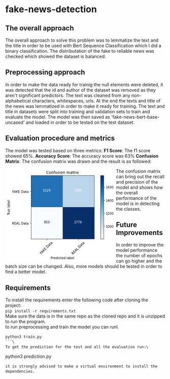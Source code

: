 # fake-news-detection

## The overall approach
The overall approach to solve this problem was to lemmatize the text and the title in order to be used with Bert Sequence Classification
which I did a binary classification. The distributation of the fake to reliable news was checked which showed the dataset is balanced.

## Preprocessing approach
In order to make the data ready for trainig the null elements were deleted, it was detected that the id and author of the dataset was removed
as they aren't significant predictors. The text was cleaned from any non-alphabetical characters, whitespaces, urls. At the end the texts and title
of the news was lemmatized in order to make it ready for training. The text and title in datasets were split into training and validation sets to
train and evaluate the model. The model was then saved as 'fake-news-bert-base-uncased' and loaded in order to be tested on the test dataset.

## Evaluation procedure and metrics
The model was tested based on three metrics:
**F1 Score**: The f1 score showed 65%.
**Accuracy Score**: The accuracy score was 63%
**Confusion Matrix**: The confusion matrix was drawn and the result is as followed:

<img style="float: left" src="/index.png">

The confusion matrix can bring out the recall and precision of the model and shows how the overall performance of the model is in detecting the classes.

## Future Improvements
In order to improve the model performance the number of epochs can go higher and the batch size can be changed. Also, more models should be tested
in order to find a better model.

## Requirements
To install the requirements enter the following code after cloning the project:\
```pip install -r requirements.txt```\
Make sure the data is in the same repo as the cloned repo and it is unzipped to run the program.\
to run preprocessing and train the model you can run\
```
python3 train.py
```\
To get the prediction for the test and all the evaluation run:\
```
python3 prediction.py
```\
it is strongly advised to make a virtual environment to install the dependencies.
